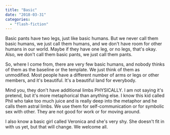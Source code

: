 ```yaml
---
title: "Basic"
date: "2018-03-31"
categories: 
  - "flash-fiction"
---
```


Basic pants have two legs, just like basic humans. But we never call them basic humans, we just call them humans, and we don't have room for other humans in our world. Maybe if they have one leg, or no legs, that's okay. Also, we don't call them basic pants, we just call them pants.

So, where I come from, there are very few basic humans, and nobody thinks of them as the baseline or the template. We just think of them as unmodified. Most people have a different number of arms or legs or other members, and it's beautiful. It's a beautiful land for everybody.

Mind you, they don't have additional limbs PHYSICALLY. I am not saying it's pretend, but it's more metaphorical than anything else. I know this kid called Phil who take too much juice and is really deep into the metaphor and he calls them astral limbs. We use them for self-communication or for symbolic sex with other. They are not good for work or for moving around.

I also know a basic girl called Veronica and she's very shy. She doesn't fit in with us yet, but that will change. We welcome all.
